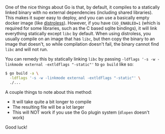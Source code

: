 <!-- :metadata:

title: Golang: Static linking with CGO and distroless
tags: Programming, Go
published: 2024-09-27T11:10:00-0700
summary:

Do you use distroless? Have you tried to build a distroless docker image for
your Go project, only to see an error like `/bin/foo: no such file or
directory`? Maybe you spent a bunch of time trying to figure out why that file
isn't there, only to find out that it *IS* there, but you're still getting the
error?

This post is for you!
-->

One of the nice things about Go is that, by default, it compiles to a
statically linked binary with no external dependencies (including shared
libraries). This makes it super easy to deploy, and you can use a basically
empty docker image (like
[distroless](https://github.com/GoogleContainerTools/distroless)). However, if
you have `CGO_ENABLED=1` (which is required for some libraries, such as the C
based sqlite bindings), it will link everything statically except `libc` by
default. When using distroless, you usually compile on an image that has `libc`,
but then copy the binary to an image that doesn't, so while compilation doesn't
fail, the binary cannot find `libc` and will not run.

You can remedy this by statically linking `libc` by passing `-ldflags '-s -w
-linkmode external -extldflags "-static"'` to `go build` like so:

```bash
$ go build -a \
  -ldflags '-s -w -linkmode external -extldflags "-static"' \
  ./...
```

A couple things to note about this method:

* It will take quite a bit longer to compile
* The resulting file will be a lot larger
* This will NOT work if you use the Go plugin system (`dlopen` doesn't work)

Good luck!
